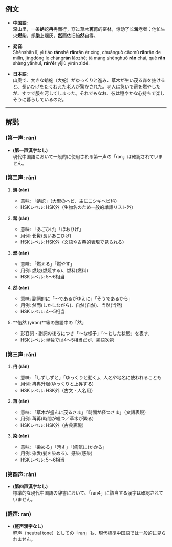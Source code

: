 ## 例文
* **中国語**:  
  深山里，一条**蚺**蛇**冉**冉而行，穿过草木**苒**苒的密林，惊动了长**髯**老者；他忙生火**燃**柴，却**染**上烟灰，**然**而依旧怡**然**自得。

* **発音**:  
  Shēnshān lǐ, yì tiáo **rán**shé **rǎn**rǎn ér xíng, chuānguò cǎomù **rǎn**rǎn de mìlín, jīngdòng le cháng**rán** lǎozhě; tā máng shēnghuǒ **rán** chái, què **rǎn** shàng yānhuī, **rán’ér** yījiù yírán zìdé.

* **日本語**:  
  山奥で、大きな蚺蛇（大蛇）がゆっくりと進み、草木が生い茂る森を抜けると、長いひげをたくわえた老人が驚かされた。老人は急いで薪を燃やしたが、すすで服を汚してしまった。それでもなお、彼は穏やかな心持ちで楽しそうに暮らしているのだ。

---
## 解説

### (第一声: rān)
- **(第一声漢字なし)**  
  現代中国語において一般的に使用される第一声の「ran」は確認されていません。

### (第二声: rán)
1. **蚺 (rán)**  
   - 意味: 「蚺蛇」（大型のヘビ、主にニシキヘビ科）  
   - HSKレベル: HSK外（生物名のため一般的単語リスト外）

2. **髯 (rán)**  
   - 意味: 「あごひげ」「ほおひげ」  
   - 用例: 长髯(長いあごひげ)  
   - HSKレベル: HSK外（文語や古典的表現で見られる）

3. **燃 (rán)**  
   - 意味: 「燃える」「燃やす」  
   - 用例: 燃烧(燃焼する)、燃料(燃料)  
   - HSKレベル: 5〜6相当

4. **然 (rán)**  
   - 意味: 副詞的に「〜であるがゆえに」「そうであるから」  
   - 用例: 然而(しかしながら)、自然(自然)、当然(当然)  
   - HSKレベル: 4〜5相当

5. **怡然 (yírán)**等の熟語中の「然」  
   - 形容詞・副詞の後ろにつき「〜な様子」「〜とした状態」を表す。  
   - HSKレベル: 単独では4〜5相当だが、熟語次第

### (第三声: rǎn)
1. **冉 (rǎn)**  
   - 意味: 「しずしずと」「ゆっくりと動く」、人名や地名に使われることも  
   - 用例: 冉冉升起(ゆっくりと上昇する)  
   - HSKレベル: HSK外（古文・人名用）

2. **苒 (rǎn)**  
   - 意味: 「草木が盛んに茂るさま」「時間が経つさま」（文語表現）  
   - 用例: 苒苒(時間が経つ／草木が繁る)  
   - HSKレベル: HSK外（古典表現）

3. **染 (rǎn)**  
   - 意味: 「染める」「汚す」「(病気に)かかる」  
   - 用例: 染发(髪を染める)、感染(感染)  
   - HSKレベル: 5〜6相当

### (第四声: ràn)
- **(第四声漢字なし)**  
  標準的な現代中国語の辞書において、「ran4」に該当する漢字は確認されていません。

### (軽声: ran)
- **(軽声漢字なし)**  
  軽声（neutral tone）としての「ran」も、現代標準中国語では一般的に見られません。
